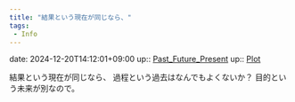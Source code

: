 ```yaml
---
title: "結果という現在が同じなら、"
tags:
 - Info
---
```


date: 2024-12-20T14:12:01+09:00
up:: [Past_Future_Present](../Bar/Novel/Topics/Past_Future_Present.md)
up:: [Plot](../Bar/Novel/Chaos/Plot.md)

結果という現在が同じなら、
過程という過去はなんでもよくないか？
目的という未来が別なので。